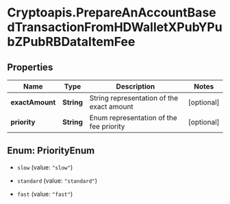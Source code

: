# Cryptoapis.PrepareAnAccountBasedTransactionFromHDWalletXPubYPubZPubRBDataItemFee

## Properties

Name | Type | Description | Notes
------------ | ------------- | ------------- | -------------
**exactAmount** | **String** | String representation of the exact amount | [optional] 
**priority** | **String** | Enum representation of the fee priority | [optional] 



## Enum: PriorityEnum


* `slow` (value: `"slow"`)

* `standard` (value: `"standard"`)

* `fast` (value: `"fast"`)




